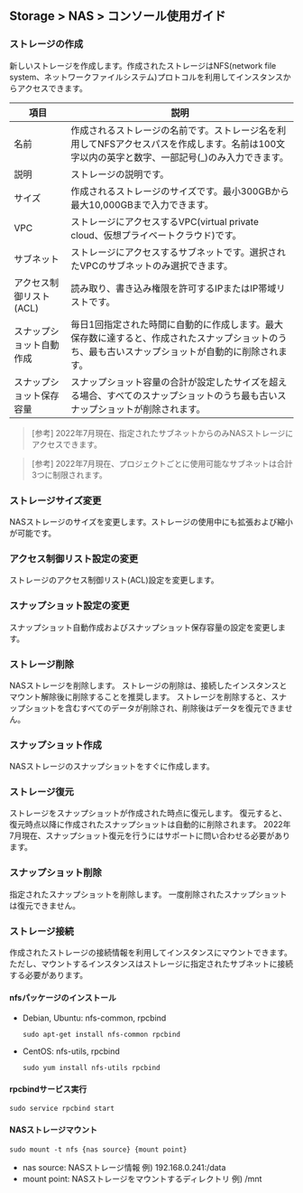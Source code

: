 ## Storage > NAS > コンソール使用ガイド

### ストレージの作成

新しいストレージを作成します。作成されたストレージはNFS(network file system、ネットワークファイルシステム)プロトコルを利用してインスタンスからアクセスできます。

| 項目 | 説明 | 
| -- | -- | 
| 名前 | 作成されるストレージの名前です。ストレージ名を利用してNFSアクセスパスを作成します。名前は100文字以内の英字と数字、一部記号(_)のみ入力できます。 |
| 説明 | ストレージの説明です。 |
| サイズ | 作成されるストレージのサイズです。最小300GBから最大10,000GBまで入力できます。 | 
| VPC | ストレージにアクセスするVPC(virtual private cloud、仮想プライベートクラウド)です。 | 
| サブネット | ストレージにアクセスするサブネットです。選択されたVPCのサブネットのみ選択できます。 | 
| アクセス制御リスト(ACL) | 読み取り、書き込み権限を許可するIPまたはIP帯域リストです。 | 
| スナップショット自動作成 | 毎日1回指定された時間に自動的に作成します。最大保存数に達すると、作成されたスナップショットのうち、最も古いスナップショットが自動的に削除されます。  |
| スナップショット保存容量 | スナップショット容量の合計が設定したサイズを超える場合、すべてのスナップショットのうち最も古いスナップショットが削除されます。 |

> [参考] 2022年7月現在、指定されたサブネットからのみNASストレージにアクセスできます。

> [参考] 2022年7月現在、プロジェクトごとに使用可能なサブネットは合計3つに制限されます。



### ストレージサイズ変更

NASストレージのサイズを変更します。ストレージの使用中にも拡張および縮小が可能です。

### アクセス制御リスト設定の変更

ストレージのアクセス制御リスト(ACL)設定を変更します。

### スナップショット設定の変更

スナップショット自動作成およびスナップショット保存容量の設定を変更します。


### ストレージ削除

NASストレージを削除します。
ストレージの削除は、接続したインスタンスとマウント解除後に削除することを推奨します。
ストレージを削除すると、スナップショットを含むすべてのデータが削除され、削除後はデータを復元できません。 

### スナップショット作成

NASストレージのスナップショットをすぐに作成します。

### ストレージ復元

ストレージをスナップショットが作成された時点に復元します。
復元すると、復元時点以降に作成されたスナップショットは自動的に削除されます。
2022年7月現在、スナップショット復元を行うにはサポートに問い合わせる必要があります。

### スナップショット削除

指定されたスナップショットを削除します。
一度削除されたスナップショットは復元できません。


### ストレージ接続
作成されたストレージの接続情報を利用してインスタンスにマウントできます。ただし、マウントするインスタンスはストレージに指定されたサブネットに接続する必要があります。


#### nfsパッケージのインストール

* Debian, Ubuntu: nfs-common, rpcbind  
  ```
  sudo apt-get install nfs-common rpcbind
  ```
* CentOS: nfs-utils, rpcbind  
  ```
  sudo yum install nfs-utils rpcbind
  ```

#### rpcbindサービス実行

```
sudo service rpcbind start
```

#### NASストレージマウント

```
sudo mount -t nfs {nas source} {mount point}
```

* nas source: NASストレージ情報
 例) 192.168.0.241:/data
* mount point: NASストレージをマウントするディレクトリ
 例) /mnt
